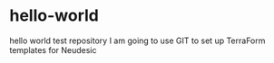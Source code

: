 # hello-world
hello world test repository
I am going to use GIT to set up TerraForm templates for Neudesic
